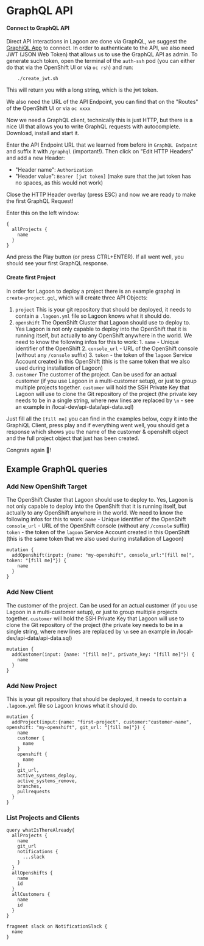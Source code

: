 # GraphQL API

#### Connect to GraphQL API

Direct API interactions in Lagoon are done via GraphQL, we suggest the [GraphiQL App](https://github.com/skevy/graphiql-app) to connect. In order to authenticate to the API, we also need JWT (JSON Web Token) that allows us to use the GraphQL API as admin. To generate such token, open the terminal of the `auth-ssh` pod (you can either do that via the OpenShift UI or via `oc rsh`) and run:

        ./create_jwt.sh

This will return you with a long string, which is the jwt token.

We also need the URL of the API Endpoint, you can find that on the "Routes" of the OpenShift UI or via `oc xxxx`

Now we need a GraphQL client, technically this is just HTTP, but there is a nice UI that allows you to write GraphQL requests with autocomplete. Download, install and start it.

Enter the API Endpoint URL that we learned from before in `GraphQL Endpoint` and suffix it with `/graphql` (important!). Then click on "Edit HTTP Headers" and add a new Header:
- "Header name": `Authorization`
- "Header value": `Bearer [jwt token]` (make sure that the jwt token has no spaces, as this would not work)

Close the HTTP Header overlay (press ESC) and now we are ready to make the first GraphQL Request!

Enter this on the left window:

```
{
  allProjects {
    name
  }
}
```

And press the Play button (or press CTRL+ENTER). If all went well, you should see your first GraphQL response.

#### Create first Project

In order for Lagoon to deploy a project there is an example graphql in `create-project.gql`, which will create three API Objects:

1. `project` This is your git repository that should be deployed, it needs to contain a `.lagoon.yml` file so Lagoon knows what it should do.
2. `openshift` The OpenShift Cluster that Lagoon should use to deploy to. Yes Lagoon is not only capable to deploy into the OpenShift that it is running itself, but actually to any OpenShift anywhere in the world. We need to know the following infos for this to work:
        1. `name` - Unique identifier of the OpenShift
        2. `console_url` - URL of the OpenShift console (without any `/console` suffix)
        3. `token` - the token of the `lagoon` Service Account created in this OpenShift (this is the same token that we also used during installation of Lagoon)
3. `customer` The customer of the project. Can be used for an actual customer (if you use Lagoon in a multi-customer setup), or just to group multiple projects together. `customer` will hold the SSH Private Key that Lagoon will use to clone the Git repository of the project (the private key needs to be in a single string, where new lines are replaced by `\n` - see an example in /local-dev/api-data/api-data.sql)


Just fill all the `[fill me]` you can find in the examples below, copy it into the GraphiQL Client, press play and if everything went well, you should get a response which shows you the name of the customer & openshift object and the full project object that just has been created.

Congrats again 🎉!

## Example GraphQL queries

### Add New OpenShift Target
The OpenShift Cluster that Lagoon should use to deploy to. Yes, Lagoon is not only capable to deploy into the OpenShift that it is running itself, but actually to any OpenShift anywhere in the world. We need to know the following infos for this to work:   `name` - Unique identifier of the OpenShift   `console_url` - URL of the OpenShift console (without any `/console` suffix)   `token` - the token of the `lagoon` Service Account created in this OpenShift (this is the same token that we also used during installation of Lagoon)

```
mutation {
  addOpenshift(input: {name: "my-openshift", console_url:"[fill me]", token: "[fill me]"}) {
    name
  }
}
```

### Add New Client
The customer of the project. Can be used for an actual customer (if you use Lagoon in a multi-customer setup), or just to group multiple projects together. `customer` will hold the SSH Private Key that Lagoon will use to clone the Git repository of the project (the private key needs to be in a single string, where new lines are replaced by `\n` see an example in /local-dev/api-data/api-data.sql)

```
mutation {
  addCustomer(input: {name: "[fill me]", private_key: "[fill me]"}) {
    name
  }
}
```

### Add New Project
This is your git repository that should be deployed, it needs to contain a `.lagoon.yml` file so Lagoon knows what it should do.

```
mutation {
  addProject(input:{name: "first-project", customer:"customer-name", openshift: "my-openshift", git_url: "[fill me]"}) {
    name
    customer {
      name
    }
    openshift {
      name
    }
    git_url,
    active_systems_deploy,
    active_systems_remove,
    branches,
    pullrequests
  }
}
```

### List Projects and Clients
```
query whatIsThereAlready{
  allProjects {
    name
    git_url
    notifications {
      ...slack
    }
  }
  allOpenshifts {
    name
    id
  }
  allCustomers {
    name
    id
  }
}

fragment slack on NotificationSlack {
  name
}
```
